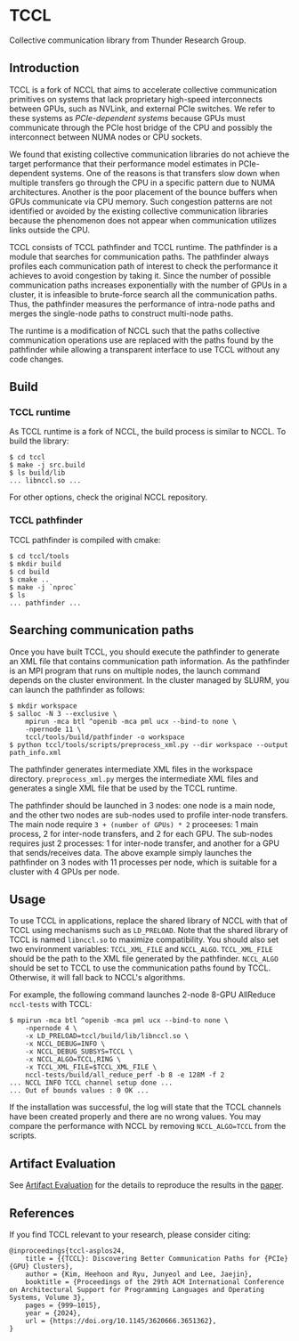 # TCCL

Collective communication library from Thunder Research Group.

## Introduction

TCCL is a fork of NCCL that aims to accelerate collective communication primitives on systems that lack proprietary high-speed interconnects between GPUs, such as NVLink, and external PCIe switches. We refer to these systems as *PCIe-dependent systems* because GPUs must communicate through the PCIe host bridge of the CPU and possibly the interconnect between NUMA nodes or CPU sockets.

We found that existing collective communication libraries do not achieve the target performance that their performance model estimates in PCIe-dependent systems. One of the reasons is that transfers slow down when multiple transfers go through the CPU in a specific pattern due to NUMA architectures. Another is the poor placement of the bounce buffers when GPUs communicate via CPU memory. Such congestion patterns are not identified or avoided by the existing collective communication libraries because the phenomenon does not appear when communication utilizes links outside the CPU.

TCCL consists of TCCL pathfinder and TCCL runtime. The pathfinder is a module that searches for communication paths. The pathfinder always profiles each communication path of interest to check the performance it achieves to avoid congestion by taking it. Since the number of possible communication paths increases exponentially with the number of GPUs in a cluster, it is infeasible to brute-force search all the communication paths. Thus, the pathfinder measures the performance of intra-node paths and merges the single-node paths to construct multi-node paths.

The runtime is a modification of NCCL such that the paths collective communication operations use are replaced with the paths found by the pathfinder while allowing a transparent interface to use TCCL without any code changes.

## Build

### TCCL runtime

As TCCL runtime is a fork of NCCL, the build process is similar to NCCL. To build the library:
```shell
$ cd tccl
$ make -j src.build
$ ls build/lib
... libnccl.so ...
```

For other options, check the original NCCL repository.

### TCCL pathfinder

TCCL pathfinder is compiled with cmake:
```shell
$ cd tccl/tools
$ mkdir build
$ cd build
$ cmake ..
$ make -j `nproc`
$ ls
... pathfinder ...
```

## Searching communication paths

Once you have built TCCL, you should execute the pathfinder to generate an XML file that contains communication path information. As the pathfinder is an MPI program that runs on multiple nodes, the launch command depends on the cluster environment. In the cluster managed by SLURM, you can launch the pathfinder as follows:

```shell
$ mkdir workspace
$ salloc -N 3 --exclusive \
    mpirun -mca btl ^openib -mca pml ucx --bind-to none \
    -npernode 11 \
    tccl/tools/build/pathfinder -o workspace
$ python tccl/tools/scripts/preprocess_xml.py --dir workspace --output path_info.xml
```

The pathfinder generates intermediate XML files in the workspace directory. `preprocess_xml.py` merges the intermediate XML files and generates a single XML file that be used by the TCCL runtime.

The pathfinder should be launched in 3 nodes: one node is a main node, and the other two nodes are sub-nodes used to profile inter-node transfers. The main node require `3 + (number of GPUs) * 2` proceeses: 1 main process, 2 for inter-node transfers, and 2 for each GPU. The sub-nodes requires just 2 processes: 1 for inter-node transfer, and another for a GPU that sends/receives data. The above example simply launches the pathfinder on 3 nodes with 11 processes per node, which is suitable for a cluster with 4 GPUs per node.

## Usage

To use TCCL in applications, replace the shared library of NCCL with that of TCCL using mechanisms such as `LD_PRELOAD`. Note that the shared library of TCCL is named `libnccl.so` to maximize compatibility. You should also set two environment variables: `TCCL_XML_FILE` and `NCCL_ALGO`. `TCCL_XML_FILE` should be the path to the XML file generated by the pathfinder. `NCCL_ALGO` should be set to TCCL to use the communication paths found by TCCL. Otherwise, it will fall back to NCCL's algorithms.

For example, the following command launches 2-node 8-GPU AllReduce `nccl-tests` with TCCL:
```shell
$ mpirun -mca btl ^openib -mca pml ucx --bind-to none \
    -npernode 4 \
    -x LD_PRELOAD=tccl/build/lib/libnccl.so \
    -x NCCL_DEBUG=INFO \
    -x NCCL_DEBUG_SUBSYS=TCCL \
    -x NCCL_ALGO=TCCL,RING \
    -x TCCL_XML_FILE=$TCCL_XML_FILE \
    nccl-tests/build/all_reduce_perf -b 8 -e 128M -f 2
... NCCL INFO TCCL channel setup done ...
... Out of bounds values : 0 OK ...
```
If the installation was successful, the log will state that the TCCL channels have been created properly and there are no wrong values. You may compare the performance with NCCL by removing `NCCL_ALGO=TCCL` from the scripts.

## Artifact Evaluation

See [Artifact Evaluation](./AE.md) for the details to reproduce the results in the [paper](https://dl.acm.org/doi/10.1145/3620666.3651362).

## References
If you find TCCL relevant to your research, please consider citing:
```
@inproceedings{tccl-asplos24,
    title = {{TCCL}: Discovering Better Communication Paths for {PCIe} {GPU} Clusters},
    author = {Kim, Heehoon and Ryu, Junyeol and Lee, Jaejin},
    booktitle = {Proceedings of the 29th ACM International Conference on Architectural Support for Programming Languages and Operating Systems, Volume 3},
    pages = {999–1015},
    year = {2024},
    url = {https://doi.org/10.1145/3620666.3651362},
}
```
